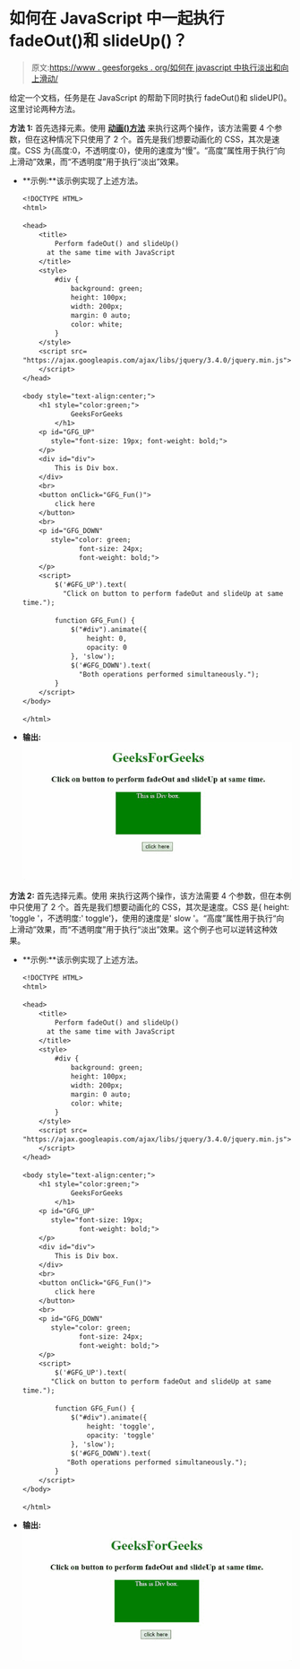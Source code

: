 # 如何在 JavaScript 中一起执行 fadeOut()和 slideUp()？

> 原文:[https://www . geesforgeks . org/如何在 javascript 中执行淡出和向上滑动/](https://www.geeksforgeeks.org/how-to-perform-fadeout-and-slideup-together-in-javascript/)

给定一个文档，任务是在 JavaScript 的帮助下同时执行 fadeOut()和 slideUP()。这里讨论两种方法。

**方法 1:**
首先选择元素。使用 [**动画()方法**](https://www.geeksforgeeks.org/jquery-animate-with-examples/) 来执行这两个操作，该方法需要 4 个参数，但在这种情况下只使用了 2 个。首先是我们想要动画化的 CSS，其次是速度。CSS 为{高度:0，不透明度:0}，使用的速度为“慢”。“高度”属性用于执行“向上滑动”效果，而“不透明度”用于执行“淡出”效果。

*   **示例:**该示例实现了上述方法。

    ```
    <!DOCTYPE HTML>
    <html>

    <head>
        <title>
            Perform fadeOut() and slideUp()
          at the same time with JavaScript
        </title>
        <style>
            #div {
                background: green;
                height: 100px;
                width: 200px;
                margin: 0 auto;
                color: white;
            }
        </style>
        <script src=
    "https://ajax.googleapis.com/ajax/libs/jquery/3.4.0/jquery.min.js">
        </script>
    </head>

    <body style="text-align:center;">
        <h1 style="color:green;">  
                GeeksForGeeks  
            </h1>
        <p id="GFG_UP" 
           style="font-size: 19px; font-weight: bold;">
        </p>
        <div id="div">
            This is Div box.
        </div>
        <br>
        <button onClick="GFG_Fun()">
            click here
        </button>
        <br>
        <p id="GFG_DOWN" 
           style="color: green; 
                  font-size: 24px; 
                  font-weight: bold;">
        </p>
        <script>
            $('#GFG_UP').text(
              "Click on button to perform fadeOut and slideUp at same time.");

            function GFG_Fun() {
                $("#div").animate({
                    height: 0,
                    opacity: 0
                }, 'slow');
                $('#GFG_DOWN').text(
                  "Both operations performed simultaneously.");
            }
        </script>
    </body>

    </html>
    ```

*   **输出:**
    ![](img/19113d2655e561c564efd4155fc321e5.png)

**方法 2:**
首先选择元素。使用 来执行这两个操作，该方法需要 4 个参数，但在本例中只使用了 2 个。首先是我们想要动画化的 CSS，其次是速度。CSS 是{ height: 'toggle '，不透明度:' toggle'}，使用的速度是' slow '。“高度”属性用于执行“向上滑动”效果，而“不透明度”用于执行“淡出”效果。这个例子也可以逆转这种效果。

*   **示例:**该示例实现了上述方法。

    ```
    <!DOCTYPE HTML>
    <html>

    <head>
        <title>
            Perform fadeOut() and slideUp() 
          at the same time with JavaScript
        </title>
        <style>
            #div {
                background: green;
                height: 100px;
                width: 200px;
                margin: 0 auto;
                color: white;
            }
        </style>
        <script src=
    "https://ajax.googleapis.com/ajax/libs/jquery/3.4.0/jquery.min.js">
        </script>
    </head>

    <body style="text-align:center;">
        <h1 style="color:green;">  
                GeeksForGeeks  
            </h1>
        <p id="GFG_UP" 
           style="font-size: 19px;
                  font-weight: bold;">
        </p>
        <div id="div">
            This is Div box.
        </div>
        <br>
        <button onClick="GFG_Fun()">
            click here
        </button>
        <br>
        <p id="GFG_DOWN" 
           style="color: green; 
                  font-size: 24px; 
                  font-weight: bold;">
        </p>
        <script>
            $('#GFG_UP').text(
           "Click on button to perform fadeOut and slideUp at same time.");

            function GFG_Fun() {
                $("#div").animate({
                    height: 'toggle',
                    opacity: 'toggle'
                }, 'slow');
                $('#GFG_DOWN').text(
               "Both operations performed simultaneously.");
            }
        </script>
    </body>

    </html>
    ```

*   **输出:**
    ![](img/cdcc081b431eae85bc3d796cc8afd515.png)